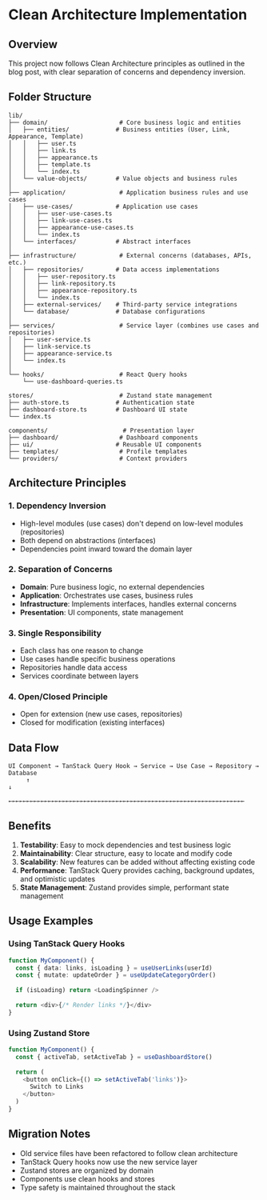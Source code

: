 # Clean Architecture Implementation

## Overview
This project now follows Clean Architecture principles as outlined in the blog post, with clear separation of concerns and dependency inversion.

## Folder Structure

```
lib/
├── domain/                    # Core business logic and entities
│   ├── entities/             # Business entities (User, Link, Appearance, Template)
│   │   ├── user.ts
│   │   ├── link.ts
│   │   ├── appearance.ts
│   │   ├── template.ts
│   │   └── index.ts
│   └── value-objects/        # Value objects and business rules
│
├── application/               # Application business rules and use cases
│   ├── use-cases/            # Application use cases
│   │   ├── user-use-cases.ts
│   │   ├── link-use-cases.ts
│   │   ├── appearance-use-cases.ts
│   │   └── index.ts
│   └── interfaces/           # Abstract interfaces
│
├── infrastructure/            # External concerns (databases, APIs, etc.)
│   ├── repositories/         # Data access implementations
│   │   ├── user-repository.ts
│   │   ├── link-repository.ts
│   │   ├── appearance-repository.ts
│   │   └── index.ts
│   ├── external-services/    # Third-party service integrations
│   └── database/             # Database configurations
│
├── services/                  # Service layer (combines use cases and repositories)
│   ├── user-service.ts
│   ├── link-service.ts
│   ├── appearance-service.ts
│   └── index.ts
│
└── hooks/                     # React Query hooks
    └── use-dashboard-queries.ts

stores/                        # Zustand state management
├── auth-store.ts             # Authentication state
├── dashboard-store.ts        # Dashboard UI state
└── index.ts

components/                     # Presentation layer
├── dashboard/                 # Dashboard components
├── ui/                       # Reusable UI components
├── templates/                 # Profile templates
└── providers/                 # Context providers
```

## Architecture Principles

### 1. Dependency Inversion
- High-level modules (use cases) don't depend on low-level modules (repositories)
- Both depend on abstractions (interfaces)
- Dependencies point inward toward the domain layer

### 2. Separation of Concerns
- **Domain**: Pure business logic, no external dependencies
- **Application**: Orchestrates use cases, business rules
- **Infrastructure**: Implements interfaces, handles external concerns
- **Presentation**: UI components, state management

### 3. Single Responsibility
- Each class has one reason to change
- Use cases handle specific business operations
- Repositories handle data access
- Services coordinate between layers

### 4. Open/Closed Principle
- Open for extension (new use cases, repositories)
- Closed for modification (existing interfaces)

## Data Flow

```
UI Component → TanStack Query Hook → Service → Use Case → Repository → Database
     ↑                                                                     ↓
     ←←←←←←←←←←←←←←←←←←←←←←←←←←←←←←←←←←←←←←←←←←←←←←←←←←←←←←←←←←←←←←←←←←
```

## Benefits

1. **Testability**: Easy to mock dependencies and test business logic
2. **Maintainability**: Clear structure, easy to locate and modify code
3. **Scalability**: New features can be added without affecting existing code
4. **Performance**: TanStack Query provides caching, background updates, and optimistic updates
5. **State Management**: Zustand provides simple, performant state management

## Usage Examples

### Using TanStack Query Hooks
```typescript
function MyComponent() {
  const { data: links, isLoading } = useUserLinks(userId)
  const { mutate: updateOrder } = useUpdateCategoryOrder()
  
  if (isLoading) return <LoadingSpinner />
  
  return <div>{/* Render links */}</div>
}
```

### Using Zustand Store
```typescript
function MyComponent() {
  const { activeTab, setActiveTab } = useDashboardStore()
  
  return (
    <button onClick={() => setActiveTab('links')}>
      Switch to Links
    </button>
  )
}
```

## Migration Notes

- Old service files have been refactored to follow clean architecture
- TanStack Query hooks now use the new service layer
- Zustand stores are organized by domain
- Components use clean hooks and stores
- Type safety is maintained throughout the stack
